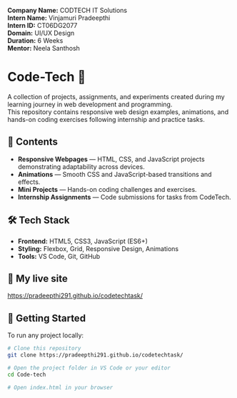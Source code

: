 
**Company Name:** CODTECH IT Solutions  
**Intern Name:** Vinjamuri Pradeepthi  
**Intern ID:** CT06DG2077  
**Domain:** UI/UX Design  
**Duration:** 6 Weeks  
**Mentor:** Neela Santhosh  

# Code-Tech 🚀

A collection of projects, assignments, and experiments created during my learning journey in web development and programming.  
This repository contains responsive web design examples, animations, and hands-on coding exercises following internship and practice tasks.

## 📂 Contents
- **Responsive Webpages** — HTML, CSS, and JavaScript projects demonstrating adaptability across devices.
- **Animations** — Smooth CSS and JavaScript-based transitions and effects.
- **Mini Projects** — Hands-on coding challenges and exercises.
- **Internship Assignments** — Code submissions for tasks from CodeTech.

## 🛠️ Tech Stack
- **Frontend:** HTML5, CSS3, JavaScript (ES6+)
- **Styling:** Flexbox, Grid, Responsive Design, Animations
- **Tools:** VS Code, Git, GitHub

## 📸 My live site
https://pradeepthi291.github.io/codetechtask/

## 🚀 Getting Started
To run any project locally:
```bash
# Clone this repository
git clone https://pradeepthi291.github.io/codetechtask/

# Open the project folder in VS Code or your editor
cd Code-tech

# Open index.html in your browser
